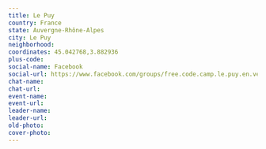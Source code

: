 ```yaml
---
title: Le Puy
country: France
state: Auvergne-Rhône-Alpes
city: Le Puy
neighborhood: 
coordinates: 45.042768,3.882936
plus-code:
social-name: Facebook
social-url: https://www.facebook.com/groups/free.code.camp.le.puy.en.velay
chat-name:
chat-url:
event-name:
event-url:
leader-name:
leader-url:
old-photo: 
cover-photo:
---
```

